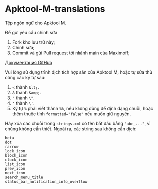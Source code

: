# Apktool-M-translations
Tệp ngôn ngữ cho Apktool M.

Để gửi yêu cầu chỉnh sửa
1. Fork kho lưu trữ này;
2. Chỉnh sửa;
3. Commit và gửi Pull request tới nhánh main của Maximoff;

[Документация GitHub](https://help.github.com/articles/using-pull-requests/ "Документация GitHub")

Vui lòng sử dụng trình dịch tích hợp sẵn của Apktool M, hoặc tự sửa thủ công các ký tự sau:
1. `<` thành `&lt;`.
2. `&` thành `&amp;`.
3. `"` thành `\"`.
3. `'` thành `\'`.
4. Ký tự `%` phải viết thành `%%`, nếu không dùng để định dạng chuỗi, hoặc thêm thuộc tính `formatted="false"` nếu muốn giữ nguyên.

Hãy xóa các chuỗi trong `strings.xml` có tên bắt đầu bằng `"abc_..."`, vì chúng không cần thiết.
Ngoài ra, các string sau không cần dịch:
```
beta
dot
rarrow
lock_icon
block_icon
clock_icon
list_icon
prev_icon
next_icon
search_menu_title
status_bar_notification_info_overflow
```
